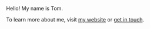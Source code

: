 Hello! My name is Tom.

To learn more about me, visit [my website](https://tjkuson.me/) or [get in touch](mailto:mail@tjkuson.me).
